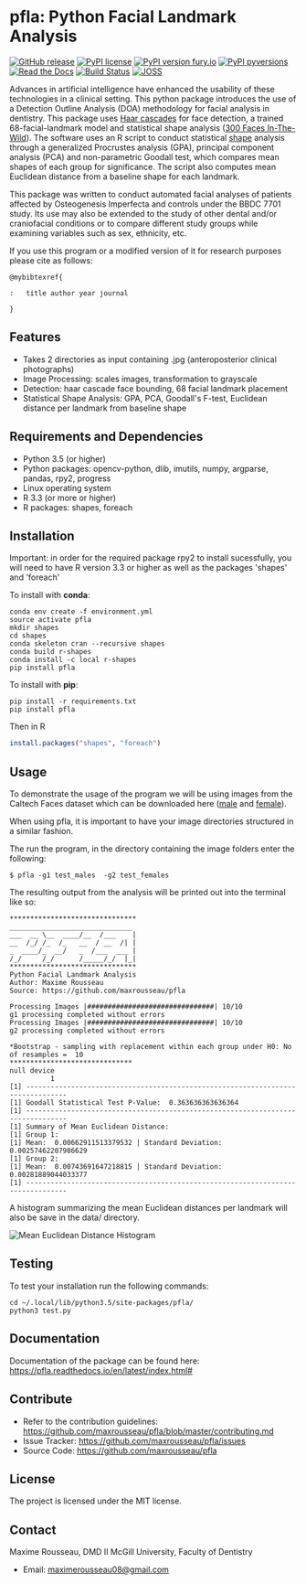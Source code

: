 pfla: Python Facial Landmark Analysis
=====================================
[![GitHub release](https://img.shields.io/github/release/maxrousseau/pfla.svg)](https://github.com/maxrousseau/pfla/releases)
[![PyPI license](https://img.shields.io/pypi/l/pfla.svg)](https://pypi.org/project/pfla/)
[![PyPI version fury.io](https://badge.fury.io/py/pfla.svg)](https://pypi.org/project/pfla/)
[![PyPI pyversions](https://img.shields.io/pypi/pyversions/pfla.svg)](https://pypi.org/project/pfla/)
[![Read the Docs](https://img.shields.io/readthedocs/pip.svg)](https://pfla.readthedocs.io/en/latest/index.html#)
[![Build Status](https://travis-ci.org/maxrousseau/pfla.svg?branch=master)](https://travis-ci.org/maxrousseau/pfla)
[![JOSS](http://joss.theoj.org/papers/d86beb0eb37afd606630b2535e88c4a2/status.svg)](http://joss.theoj.org/papers/d86beb0eb37afd606630b2535e88c4a2)


Advances in artificial intelligence have enhanced the usability of these
technologies in a clinical setting. This python package introduces the use of a
Detection Outline Analysis (DOA) methodology for facial analysis in dentistry.
This package uses [Haar
cascades](https://github.com/opencv/opencv/tree/master/data/haarcascades) for
face detection, a trained 68-facial-landmark model and statistical shape
analysis ([300 Faces In-The-Wild](https://ibug.doc.ic.ac.uk/resources/300-W/)).
The software uses an R script to conduct statistical
[shape](https://cran.r-project.org/web/packages/shapes/index.html) analysis
through a generalized Procrustes analysis (GPA), principal component analysis
(PCA) and non-parametric Goodall test, which compares mean shapes of each group
for significance. The script also computes mean Euclidean distance from a
baseline shape for each landmark.

This package was written to conduct automated facial analyses of patients
affected by Osteogenesis Imperfecta and controls under the BBDC 7701 study. Its
use may also be extended to the study of other dental and/or craniofacial
conditions or to compare different study groups while examining variables such
as sex, ethnicity, etc.

If you use this program or a modified version of it for research purposes
please cite as follows:

    @mybibtexref{

    :   title author year journal

    }

Features
--------

-   Takes 2 directories as input containing .jpg (anteroposterior
    clinical photographs)
-   Image Processing: scales images, transformation to grayscale
-   Detection: haar cascade face bounding, 68 facial landmark placement
-   Statistical Shape Analysis: GPA, PCA, Goodall's F-test, Euclidean
    distance per landmark from baseline shape

Requirements and Dependencies
-----------------------------

-   Python 3.5 (or higher)
-   Python packages: opencv-python, dlib, imutils, numpy, argparse, pandas,
    rpy2, progress
-   Linux operating system
-   R 3.3 (or more or higher)
-   R packages: shapes, foreach

Installation
------------

Important: in order for the required package rpy2 to install sucessfully, you
will need to have R version 3.3 or higher as well as the packages 'shapes' and
'foreach'

To install with **conda**:

```shell
conda env create -f environment.yml
source activate pfla
mkdir shapes
cd shapes
conda skeleton cran --recursive shapes
conda build r-shapes
conda install -c local r-shapes
pip install pfla
```

To install with **pip**:

```shell
pip install -r requirements.txt
pip install pfla
```
Then in R
```R
install.packages("shapes", "foreach")
```

Usage
-----

To demonstrate the usage of the program we will be using images from the
Caltech Faces dataset which can be downloaded here
([male](https://github.com/maxrousseau/pfla/tree/master/pfla/test_males) and
[female](https://github.com/maxrousseau/pfla/tree/master/pfla/test_females)).

When using pfla, it is important to have your image directories structured in a
similar fashion.

The run the program, in the directory containing the image folders enter the
following:

```shell
$ pfla -g1 test_males  -g2 test_females
```

The resulting output from the analysis will be printed out into the
terminal like so:

```shell
*******************************
______________________________
___  __ \__  ____/__  /___    |
__  /_/ /_  /_   __  / __  /| |
_  ____/_  __/   _  /___  ___ |
/_/     /_/      /_____/_/  |_|
*******************************
Python Facial Landmark Analysis
Author: Maxime Rousseau
Source: https://github.com/maxrousseau/pfla

Processing Images |###############################| 10/10
g1 processing completed without errors
Processing Images |###############################| 10/10
g2 processing completed without errors

*Bootstrap - sampling with replacement within each group under H0: No of resamples =  10
******************************
null device
          1
[1] --------------------------------------------------------------------------------
[1] Goodall Statistical Test P-Value:  0.363636363636364
[1] --------------------------------------------------------------------------------
[1] Summary of Mean Euclidean Distance:
[1] Group 1:
[1] Mean:  0.00662911513379532 | Standard Deviation:  0.00257462207986629
[1] Group 2:
[1] Mean:  0.00743691647218815 | Standard Deviation:  0.00281889044033377
[1] --------------------------------------------------------------------------------
```

A histogram summarizing the mean Euclidean distances per landmark will
also be save in the data/ directory.

![Mean Euclidean Distance Histogram](paper/histo_02.png)

Testing
-------

To test your installation run the following commands:
```shell
cd ~/.local/lib/python3.5/site-packages/pfla/
python3 test.py
```
Documentation
-------------

Documentation of the package can be found here:
<https://pfla.readthedocs.io/en/latest/index.html#>

Contribute
----------

-   Refer to the contribution guidelines:
    <https://github.com/maxrousseau/pfla/blob/master/contributing.md>
-   Issue Tracker: <https://github.com/maxrousseau/pfla/issues>
-   Source Code: <https://github.com/maxrousseau/pfla>

License
-------

The project is licensed under the MIT license.

Contact
-------

Maxime Rousseau, DMD II McGill University, Faculty of Dentistry
- Email: <maximerousseau08@gmail.com>


